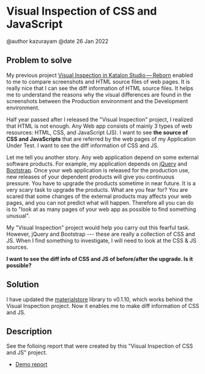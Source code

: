 # Visual Inspection of CSS and JavaScript

@author kazurayam
@date 26 Jan 2022

## Problem to solve

My previous project [Visual Inspection in Katalon Studio — Reborn](https://forum.katalon.com/t/visual-inspection-in-katalon-studio-reborn/57440) enabled to me to compare screenshots and HTML source files of web pages. It is really nice that I can see the diff information of HTML source files. It helps me to understand the reasons why the visual differences are found in the screenshots between the Production environment and the Development environment.

Half year passed after I released the "Visual Inspection" project, I realized that HTML is not enough. Any Web app consists of mainly 3 types of web resources: HTML, CSS, and JavaScript (JS). I want to see **the source of CSS and JavaScripts** that are referred by the web pages of my Application Under Test. I want to see the diff information of CSS and JS.

Let me tell you another story. Any web application depend on some external software products. For example, my application depends on [jQuery](https://jquery.com/) and [Bootstrap](https://getbootstrap.com/). Once your web application is released for the production use, new releases of your dependent products will give you continuous pressure. You have to upgrade the products sometime in near future. It is a very scary task to upgrade the products. What are you fear for? You are scared that some changes of the external products may affects your web pages, and you can not predict what will happen. Therefore all you can do is to "look at as many pages of your web app as possible to find something unusual".

My "Visual Inspection" project would help you carry out this fearful task. However, jQuery and Bootstrap --- these are really a collection of CSS and JS. When I find something to investigate, I will need to look at the CSS & JS sources.

**I want to see the diff info of CSS and JS of before/after the upgrade. Is it possible?**

## Solution

I have updated the [materialstore](https://github.com/kazurayam/materialstore) library to v0.1.10, which works behind the Visual Inspection project. Now it enables me to make diff information of CSS and JS.

## Description

See the folloing report that were created by this "Visual Inspection of CSS and JS" project.

-   [Demo report](https://kazurayam.github.io/VisualInspectionOfCssAndJs/store/MyAdmin_visual_inspection_twins-index.html)

